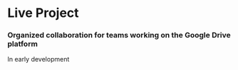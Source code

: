 Live Project
============
### Organized collaboration for teams working on the Google Drive platform

In early development
